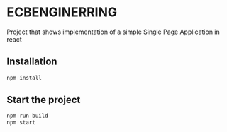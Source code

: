 # ECBENGINERRING

Project that shows implementation of a simple Single Page Application in react

## Installation


```bash
npm install
```

## Start the project

```bash
npm run build
npm start
```
